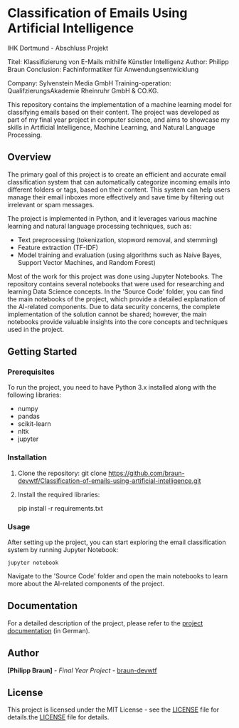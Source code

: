 # Classification of Emails Using Artificial Intelligence

IHK Dortmund - Abschluss Projekt

Titel: Klassifizierung von E-Mails mithilfe Künstler Intelligenz
Author: Philipp Braun
Conclusion: Fachinformatiker für Anwendungsentwicklung 

Company: Sylvenstein Media GmbH
Training-operation: QualifzierungsAkademie Rheinruhr GmbH & CO.KG.

This repository contains the implementation of a machine learning model for classifying emails based on their content. The project was developed as part of my final year project in computer science, and aims to showcase my skills in Artificial Intelligence, Machine Learning, and Natural Language Processing.

## Overview

The primary goal of this project is to create an efficient and accurate email classification system that can automatically categorize incoming emails into different folders or tags, based on their content. This system can help users manage their email inboxes more effectively and save time by filtering out irrelevant or spam messages.

The project is implemented in Python, and it leverages various machine learning and natural language processing techniques, such as:
- Text preprocessing (tokenization, stopword removal, and stemming)
- Feature extraction (TF-IDF)
- Model training and evaluation (using algorithms such as Naive Bayes, Support Vector Machines, and Random Forest)

Most of the work for this project was done using Jupyter Notebooks. The repository contains several notebooks that were used for researching and learning Data Science concepts. In the 'Source Code' folder, you can find the main notebooks of the project, which provide a detailed explanation of the AI-related components. Due to data security concerns, the complete implementation of the solution cannot be shared; however, the main notebooks provide valuable insights into the core concepts and techniques used in the project.

## Getting Started

### Prerequisites

To run the project, you need to have Python 3.x installed along with the following libraries:
- numpy
- pandas
- scikit-learn
- nltk
- jupyter

### Installation

1. Clone the repository:
git clone https://github.com/braun-devwtf/Classification-of-emails-using-artificial-intelligence.git


2. Install the required libraries:

    pip install -r requirements.txt

### Usage

After setting up the project, you can start exploring the email classification system by running Jupyter Notebook:

    jupyter notebook

Navigate to the 'Source Code' folder and open the main notebooks to learn more about the AI-related components of the project.

## Documentation

For a detailed description of the project, please refer to the [project documentation](https://github.com/braun-devwtf/Classification-of-emails-using-artificial-intelligence/blob/main/Documentation/1_IHK_Abschlusarbeit_KlassifizierungVonEmailsMithilfVonKI.pdf) (in German).

## Author

**[Philipp Braun]** - *Final Year Project* - [braun-devwtf](https://github.com/braun-devwtf)

## License

This project is licensed under the MIT License - see the [LICENSE](LICENSE) file for details.the [LICENSE](LICENSE) file for details.